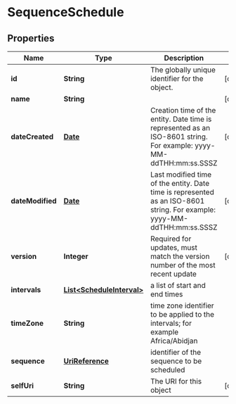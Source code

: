 
# SequenceSchedule

## Properties
Name | Type | Description | Notes
------------ | ------------- | ------------- | -------------
**id** | **String** | The globally unique identifier for the object. |  [optional]
**name** | **String** |  |  [optional]
**dateCreated** | [**Date**](Date.md) | Creation time of the entity. Date time is represented as an ISO-8601 string. For example: yyyy-MM-ddTHH:mm:ss.SSSZ |  [optional]
**dateModified** | [**Date**](Date.md) | Last modified time of the entity. Date time is represented as an ISO-8601 string. For example: yyyy-MM-ddTHH:mm:ss.SSSZ |  [optional]
**version** | **Integer** | Required for updates, must match the version number of the most recent update |  [optional]
**intervals** | [**List&lt;ScheduleInterval&gt;**](ScheduleInterval.md) | a list of start and end times | 
**timeZone** | **String** | time zone identifier to be applied to the intervals; for example Africa/Abidjan | 
**sequence** | [**UriReference**](UriReference.md) | identifier of the sequence to be scheduled | 
**selfUri** | **String** | The URI for this object |  [optional]



